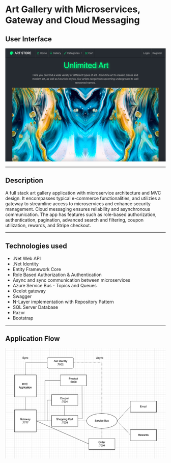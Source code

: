 
# Art Gallery with Microservices, Gateway and Cloud Messaging

## User Interface

![User Interface](user-interface.png)

---

## Description

A full stack art gallery application with microservice architecture and MVC design. It encompasses typical e-commerce functionalities, and utilizies a gateway to streamline access to microservices and enhance security management. Cloud messaging ensures reliability and asynchronous communication. The app has features such as role-based authorization, authentication, pagination, advanced search and filtering, coupon utilization, rewards, and Stripe checkout.

---

## Technologies used

- .Net Web API 
- .Net Identity
- Entity Framework Core
- Role Based Authorization & Authentication
- Async and sync communication between microservices
- Azure Service Bus - Topics and Queues
- Ocelot gateway
- Swagger 
- N-Layer implementation with Repository Pattern
- SQL Server Database
- Razor
- Bootstrap 

---

## Application Flow

![Flow chart](flow.png)

